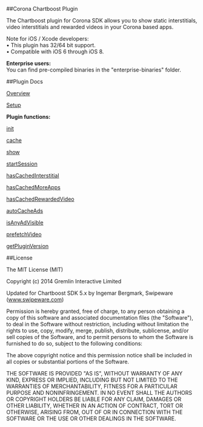 ##Corona Chartboost Plugin

The Chartboost plugin for Corona SDK allows you to show static interstitials, video interstitials and rewarded videos in your Corona based apps.  

Note for iOS / Xcode developers:  
• This plugin has 32/64 bit support.  
• Compatible with iOS 6 through iOS 8.

**Enterprise users:**  
You can find pre-compiled binaries in the "enterprise-binaries" folder.  



##Plugin Docs

[Overview](https://github.com/swipeware/CoronaChartboostPlugin/tree/modernized/docs/overview.markdown)

[Setup](https://github.com/swipeware/CoronaChartboostPlugin/tree/modernized/docs/setup.markdown)

**Plugin functions:**

[init](https://github.com/swipeware/CoronaChartboostPlugin/tree/modernized/docs/init.markdown)

[cache](https://github.com/swipeware/CoronaChartboostPlugin/tree/modernized/docs/cache.markdown)

[show](https://github.com/swipeware/CoronaChartboostPlugin/tree/modernized/docs/show.markdown)

[startSession](https://github.com/swipeware/CoronaChartboostPlugin/tree/modernized/docs/startSession.markdown)

[hasCachedInterstitial](https://github.com/swipeware/CoronaChartboostPlugin/tree/modernized/docs/hasCachedInterstitial.markdown)

[hasCachedMoreApps](https://github.com/swipeware/CoronaChartboostPlugin/tree/modernized/docs/hasCachedMoreApps.markdown)

[hasCachedRewardedVideo](https://github.com/swipeware/CoronaChartboostPlugin/tree/modernized/docs/hasCachedRewardedVideo.markdown)

[autoCacheAds](https://github.com/swipeware/CoronaChartboostPlugin/tree/modernized/docs/autoCacheAds.markdown)

[isAnyAdVisible](https://github.com/swipeware/CoronaChartboostPlugin/tree/modernized/docs/isAnyAdVisible.markdown)

[prefetchVideo](https://github.com/swipeware/CoronaChartboostPlugin/tree/modernized/docs/prefetchVideo.markdown)

[getPluginVersion](https://github.com/swipeware/CoronaChartboostPlugin/tree/modernized/docs/getPluginVersion.markdown)


##License

The MIT License (MIT)

Copyright (c) 2014 Gremlin Interactive Limited

Updated for Chartboost SDK 5.x by Ingemar Bergmark, Swipeware (www.swipeware.com)

Permission is hereby granted, free of charge, to any person obtaining a copy
of this software and associated documentation files (the "Software"), to deal
in the Software without restriction, including without limitation the rights
to use, copy, modify, merge, publish, distribute, sublicense, and/or sell
copies of the Software, and to permit persons to whom the Software is
furnished to do so, subject to the following conditions:

The above copyright notice and this permission notice shall be included in
all copies or substantial portions of the Software.

THE SOFTWARE IS PROVIDED "AS IS", WITHOUT WARRANTY OF ANY KIND, EXPRESS OR
IMPLIED, INCLUDING BUT NOT LIMITED TO THE WARRANTIES OF MERCHANTABILITY,
FITNESS FOR A PARTICULAR PURPOSE AND NONINFRINGEMENT. IN NO EVENT SHALL THE
AUTHORS OR COPYRIGHT HOLDERS BE LIABLE FOR ANY CLAIM, DAMAGES OR OTHER
LIABILITY, WHETHER IN AN ACTION OF CONTRACT, TORT OR OTHERWISE, ARISING FROM,
OUT OF OR IN CONNECTION WITH THE SOFTWARE OR THE USE OR OTHER DEALINGS IN
THE SOFTWARE.

